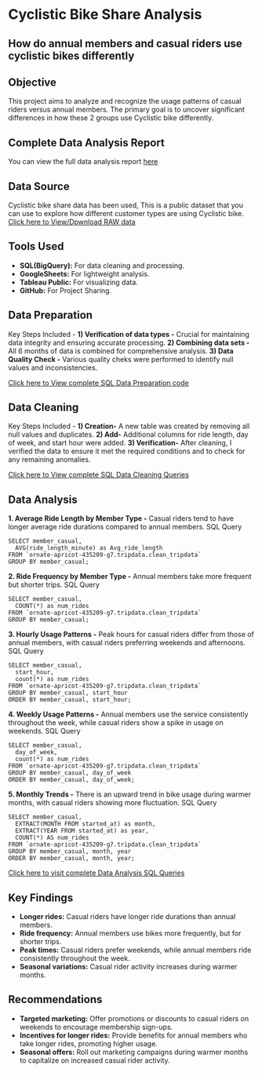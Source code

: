 # Cyclistic Bike Share Analysis
## How do annual members and casual riders use cyclistic bikes differently

## Objective
This project aims to analyze and recognize the usage patterns of casual riders versus annual members.
The primary goal is to uncover significant differences in how these 2 groups use Cyclistic bike differently.

## Complete Data Analysis Report
You can view the full data analysis report [here](https://github.com/PrateekSharma8368/cyclistic-bike-sharing-analysis/blob/main/Data%20Analysis%20Complete%20Report/Cyclistic-bike-share-Report.pdf)

## Data Source
Cyclistic bike share data has been used, This is a public dataset that you can use to explore how different customer types are using Cyclistic bike.
[Click here to View/Dpwnload RAW data](https://github.com/PrateekSharma8368/cyclistic-bike-sharing-analysis/tree/main/RAW%20data)

## Tools Used
* **SQL(BigQuery):** For data cleaning and processing.
* **GoogleSheets:** For lightweight analysis.
* **Tableau Public:** For visualizing data.
* **GitHub:** For Project Sharing.

## Data Preparation
Key Steps Included -
**1) Verification of data types -** Crucial for maintaining data integrity and ensuring accurate processing.
**2) Combining data sets -** All 6 months of data is combined for comprehensive analysis.
**3) Data Quality Check -** Various quality cheks were performed to identify null values and inconsistencies.

[Click here to View complete SQL Data Preparation code](https://github.com/PrateekSharma8368/cyclistic-bike-sharing-analysis/blob/main/SQL_code_file/Preparaing_and_Processing_SQL_queries.txt)

## Data Cleaning
Key Steps Included -
**1) Creation-** A new table was created by removing all null values and duplicates.
**2) Add-** Additional columns for ride length, day of week, and start hour were added.
**3) Verification-** After cleaning, I verified the data to ensure it met the required conditions and to check for any remaining anomalies.

[Click here to View complete SQL Data Cleaning Queries](https://github.com/PrateekSharma8368/cyclistic-bike-sharing-analysis/blob/main/SQL_code_file/Preparaing_and_Processing_SQL_queries.txt)

 ## Data Analysis
**1. Average Ride Length by Member Type -**
Casual riders tend to have longer average ride durations compared to annual members.
SQL Query
```
SELECT member_casual,
  AVG(ride_length_minute) as Avg_ride_length
FROM `ornate-apricot-435209-g7.tripdata.clean_tripdata`
GROUP BY member_casual;
```

**2. Ride Frequency by Member Type -**
Annual members take more frequent but shorter trips.
SQL Query
```
SELECT member_casual,
  COUNT(*) as num_rides
FROM `ornate-apricot-435209-g7.tripdata.clean_tripdata`
GROUP BY member_casual;

```

**3. Hourly Usage Patterns -**
Peak hours for casual riders differ from those of annual members, with casual riders preferring weekends and afternoons.
SQL Query
```
SELECT member_casual,
  start_hour,
  count(*) as num_rides
FROM `ornate-apricot-435209-g7.tripdata.clean_tripdata`
GROUP BY member_casual, start_hour
ORDER BY member_casual, start_hour;
```

**4. Weekly Usage Patterns -**
Annual members use the service consistently throughout the week, while casual riders show a spike in usage on weekends.
SQL Query
```
SELECT member_casual,
  day_of_week,
  count(*) as num_rides
FROM `ornate-apricot-435209-g7.tripdata.clean_tripdata`
GROUP BY member_casual, day_of_week
ORDER BY member_casual, day_of_week;
```

**5. Monthly Trends -**
There is an upward trend in bike usage during warmer months, with casual riders showing more fluctuation.
 SQL Query
```
SELECT member_casual,
  EXTRACT(MONTH FROM started_at) as month,
  EXTRACT(YEAR FROM started_at) as year,
  COUNT(*) AS num_rides
FROM `ornate-apricot-435209-g7.tripdata.clean_tripdata`
GROUP BY member_casual, month, year
ORDER BY member_casual, month, year;
```
[Click here to visit complete Data Analysis SQL Queries](https://github.com/PrateekSharma8368/cyclistic-bike-sharing-analysis/blob/main/SQL_code_file/Complete_analysis_SQL_queries.txt)

## Key Findings
* **Longer rides:** Casual riders have longer ride durations than annual members.
* **Ride frequency:** Annual members use bikes more frequently, but for shorter trips.
* **Peak times:** Casual riders prefer weekends, while annual members ride consistently throughout the week.
* **Seasonal variations:** Casual rider activity increases during warmer months.
  
## Recommendations
* **Targeted marketing:** Offer promotions or discounts to casual riders on weekends to encourage membership sign-ups.
* **Incentives for longer rides:** Provide benefits for annual members who take longer rides, promoting higher usage.
* **Seasonal offers:** Roll out marketing campaigns during warmer months to capitalize on increased casual rider activity.

